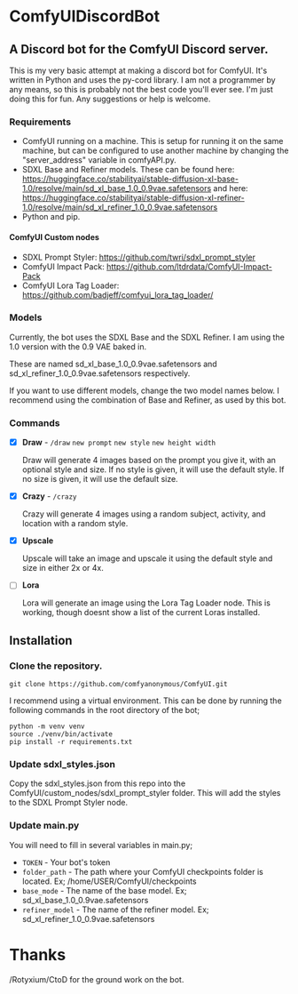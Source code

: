 # ComfyUIDiscordBot
## A Discord bot for the ComfyUI Discord server.

This is my very basic attempt at making a discord bot for ComfyUI. It's written in Python and uses the py-cord library.
I am not a programmer by any means, so this is probably not the best code you'll ever see. I'm just doing this for fun.
Any suggestions or help is welcome.

### Requirements
- ComfyUI running on a machine.  This is setup for running it on the same machine, but can be configured to use another machine by changing the "server_address" variable in comfyAPI.py.
- SDXL Base and Refiner models.  These can be found here: https://huggingface.co/stabilityai/stable-diffusion-xl-base-1.0/resolve/main/sd_xl_base_1.0_0.9vae.safetensors and here: https://huggingface.co/stabilityai/stable-diffusion-xl-refiner-1.0/resolve/main/sd_xl_refiner_1.0_0.9vae.safetensors
- Python and pip.

#### ComfyUI Custom nodes
- SDXL Prompt Styler: https://github.com/twri/sdxl_prompt_styler
- ComfyUI Impact Pack: https://github.com/ltdrdata/ComfyUI-Impact-Pack
- ComfyUI Lora Tag Loader: https://github.com/badjeff/comfyui_lora_tag_loader/

### Models
Currently, the bot uses the SDXL Base and the SDXL Refiner.  I am using the 1.0 version with the 0.9 VAE baked in.

These are named sd_xl_base_1.0_0.9vae.safetensors and sd_xl_refiner_1.0_0.9vae.safetensors respectively.

If you want to use different models, change the two model names below.  I recommend using the combination of Base and Refiner, as used by this bot.

### Commands
- [x] **Draw** - `/draw` `new prompt` `new style` `new height width`

    Draw will generate 4 images based on the prompt you give it, with an optional style and size.  If no style is given, it will use the default style.  If no size is given, it will use the default size.
- [x] **Crazy** - `/crazy`

    Crazy will generate 4 images using a random subject, activity, and location with a random style.
- [x] **Upscale**

    Upscale will take an image and upscale it using the default style and size in either 2x or 4x.
- [ ] **Lora**

    Lora will generate an image using the Lora Tag Loader node.  This is working, though doesnt show a list of the current Loras installed.


## Installation

### Clone the repository.

    git clone https://github.com/comfyanonymous/ComfyUI.git

I recommend using a virtual environment.  This can be done by running the following commands in the root directory of the bot;

    python -m venv venv
    source ./venv/bin/activate
    pip install -r requirements.txt

### Update sdxl_styles.json
Copy the sdxl_styles.json from this repo into the ComfyUI/custom_nodes/sdxl_prompt_styler folder.  This will add the styles to the SDXL Prompt Styler node.

### Update main.py
You will need to fill in several variables in main.py;
- `TOKEN` - Your bot's token
- `folder_path` - The path where your ComfyUI checkpoints folder is located. Ex; /home/USER/ComfyUI/checkpoints
- `base_mode` - The name of the base model. Ex; sd_xl_base_1.0_0.9vae.safetensors
- `refiner_model` - The name of the refiner model. Ex; sd_xl_refiner_1.0_0.9vae.safetensors


# Thanks
/Rotyxium/CtoD for the ground work on the bot.